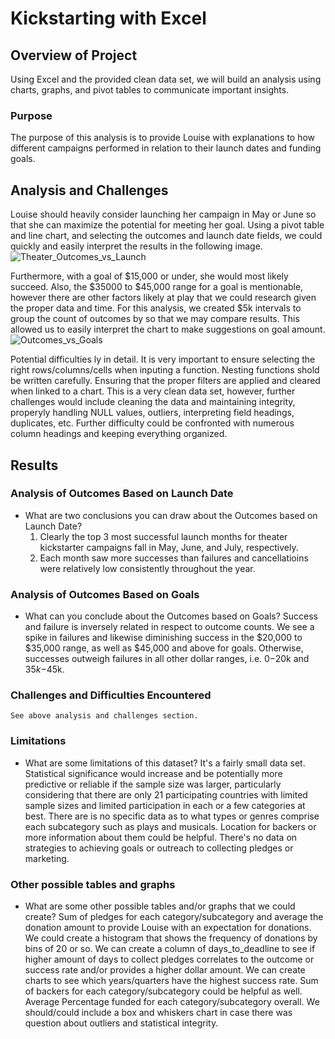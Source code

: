 # Kickstarting with Excel

## Overview of Project
Using Excel and the provided clean data set, we will build an analysis using charts, graphs, and pivot tables to communicate important insights.
### Purpose
The purpose of this analysis is to provide Louise with explanations to how different campaigns performed in relation to their launch dates and funding goals.
## Analysis and Challenges
Louise should heavily consider launching her campaign in May or June so that she can maximize the potential for meeting her goal.  Using a pivot table and line chart, and selecting the outcomes and launch date fields, we could quickly and easily interpret the results in the following image.
![Theater_Outcomes_vs_Launch](https://user-images.githubusercontent.com/100544761/159764488-5fb27f81-3701-4e58-baa9-52b9b0203b2d.png)

Furthermore, with a goal of $15,000 or under, she would most likely succeed.  Also, the $35000 to $45,000 range for a goal is mentionable, however there are other factors likely at play that we could research given the proper data and time. For this analysis, we created $5k intervals to group the count of outcomes by so that we may compare results.  This allowed us to easily interpret the chart to make suggestions on goal amount.
![Outcomes_vs_Goals](https://user-images.githubusercontent.com/100544761/159766568-8fb27e48-b1f8-4c4a-b825-a04c20a9d81b.png)

Potential difficulties ly in detail.  It is very important to ensure selecting the right rows/columns/cells when inputing a function.  Nesting functions shold be written carefully.  Ensuring that the proper filters are applied and cleared when linked to a chart.  This is a very clean data set, however, further challenges would include cleaning the data and maintaining integrity, properyly handling NULL values, outliers, interpreting field headings, duplicates, etc.  Further difficulty could be confronted with numerous column headings and keeping everything organized.

## Results

### Analysis of Outcomes Based on Launch Date
- What are two conclusions you can draw about the Outcomes based on Launch Date?
    1. Clearly the top 3 most successful launch months for theater kickstarter campaigns fall in May, June, and July, respectively.
    2. Each month saw more successes than failures and cancellatioins were relatively low consistently throughout the year.

### Analysis of Outcomes Based on Goals
- What can you conclude about the Outcomes based on Goals?
    Success and failure is inversely related in respect to outcome counts. We see a spike in failures and likewise diminishing success in the $20,000 to $35,000 range, as well as $45,000 and above for goals.  Otherwise, successes outweigh failures in all other dollar ranges, i.e. $0-$20k and $35k-$45k.

### Challenges and Difficulties Encountered
    See above analysis and challenges section.

### Limitations
- What are some limitations of this dataset?
    It's a fairly small data set.  Statistical significance would increase and be potentially more predictive or reliable if the sample size was larger, particularly considering that there are only 21 participating countries with limited sample sizes and limited participation in each or a few categories at best.  There are is no specific data as to what types or genres comprise each subcategory such as plays and musicals. Location for backers or more information about them could be helpful. There's no data on strategies to achieving goals or outreach to collecting pledges or marketing.

### Other possible tables and graphs
- What are some other possible tables and/or graphs that we could create?
    Sum of pledges for each category/subcategory and average the donation amount to provide Louise with an expectation for donations.  We could create a histogram that shows the frequency of donations by bins of 20 or so.  We can create a column of days_to_deadline to see if higher amount of days to collect pledges correlates to the outcome or success rate and/or provides a higher dollar amount.  We can create charts to see which years/quarters have the highest success rate.  Sum of backers for each category/subcategory could be helpful as well.  Average Percentage funded for each category/subcategory overall.  We should/could include a box and whiskers chart in case there was question about outliers and statistical integrity.

    